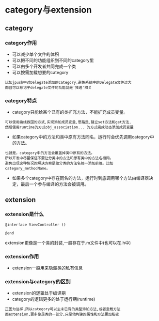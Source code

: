 # category与extension
## category
### category作用
* 可以减少单个文件的体积
* 可以把不同的功能组织到不同的category里
* 可以由多个开发者共同完成一个类
* 可以按需加载想要的category

```
比如jpush中对Delegate添加的category,避免系统中的Delegate文件过大
而且可以标记子delegate文件的功能就是'推送'相关

```
### category特点

* category只能给某个已有的类扩充方法，不能扩充成员变量。

```
可以使用曲线救国的方式,实现添加成员变量,思路是,建立set方法和get方法,
然后使用runtime的方式obj_association... 的方式完成动态添加成员变量
```

* 如果category中的方法和类中原有方法同名，运行时会优先调用category中的方法。

```
也就是，category中的方法会覆盖掉类中原有的方法。
所以开发中尽量保证不要让分类中的方法和原有类中的方法名相同。
避免出现这种情况的解决方案是给分类的方法名统一添加前缀。比如category_methodName。
```

* 如果多个category中存在同名的方法，运行时到底调用哪个方法由编译器决定，最后一个参与编译的方法会被调用。

## extension

### extension是什么
```
@interface ViewController ()
 
@end
```

extension更像是一个类的封装,一般存在于.m文件中(也可以在.h中)

### extension作用
* extension一般用来隐藏类的私有信息

### extension与category的区别
* extension的逻辑处于编译期
* category的逻辑更多的处于运行期(runtime)

```
正因为这样,所以category可以去未已有的类型添加方法,或者重载方法
而extension,更多像是类的一部分,只是他构建的属性和方法更加私密
```







